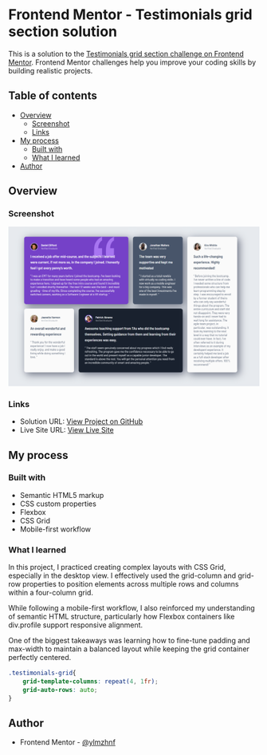 # Frontend Mentor - Testimonials grid section solution

This is a solution to the [Testimonials grid section challenge on Frontend Mentor](https://www.frontendmentor.io/challenges/testimonials-grid-section-Nnw6J7Un7). Frontend Mentor challenges help you improve your coding skills by building realistic projects. 

## Table of contents

- [Overview](#overview)
  - [Screenshot](#screenshot)
  - [Links](#links)
- [My process](#my-process)
  - [Built with](#built-with)
  - [What I learned](#what-i-learned)
- [Author](#author)



## Overview

### Screenshot

![Final Solution Screenshot](./images/testimonials-grid-section-main.png)

### Links

- Solution URL: [View Project on GitHub](https://github.com/ylmzhnf/frontend-mentor-learning/tree/main/07-testimonials-grid-section-main)
- Live Site URL: [View Live Site](https://ylmzhnf.github.io/frontend-mentor-learning/07-testimonials-grid-section-main/)

## My process

### Built with

- Semantic HTML5 markup
- CSS custom properties
- Flexbox
- CSS Grid
- Mobile-first workflow


### What I learned

In this project, I practiced creating complex layouts with CSS Grid, especially in the desktop view. I effectively used the grid-column and grid-row properties to position elements across multiple rows and columns within a four-column grid.

While following a mobile-first workflow, I also reinforced my understanding of semantic HTML structure, particularly how Flexbox containers like div.profile support responsive alignment.

One of the biggest takeaways was learning how to fine-tune padding and max-width to maintain a balanced layout while keeping the grid container perfectly centered.

```css
.testimonials-grid{
    grid-template-columns: repeat(4, 1fr);
    grid-auto-rows: auto;
}
```
## Author

- Frontend Mentor - [@ylmzhnf](https://www.frontendmentor.io/profile/ylmzhnf)

